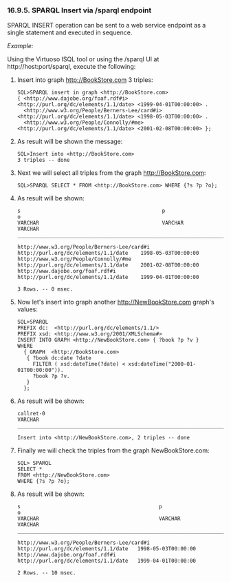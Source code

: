 <div>

<div>

<div>

<div>

### 16.9.5. SPARQL Insert via /sparql endpoint

</div>

</div>

</div>

SPARQL INSERT operation can be sent to a web service endpoint as a
single statement and executed in sequence.

<span class="emphasis">*Example:*</span>

Using the Virtuoso ISQL tool or using the /sparql UI at
http://host:port/sparql, execute the following:

<div>

1.  Insert into graph http://BookStore.com 3 triples:

    ``` programlisting
    SQL>SPARQL insert in graph <http://BookStore.com>
    { <http://www.dajobe.org/foaf.rdf#i> <http://purl.org/dc/elements/1.1/date> <1999-04-01T00:00:00> .
      <http://www.w3.org/People/Berners-Lee/card#i> <http://purl.org/dc/elements/1.1/date> <1998-05-03T00:00:00> .
      <http://www.w3.org/People/Connolly/#me> <http://purl.org/dc/elements/1.1/date> <2001-02-08T00:00:00> };
    ```

2.  As result will be shown the message:

    ``` programlisting
    SQL>Insert into <http://BookStore.com>
    3 triples -- done
    ```

3.  Next we will select all triples from the graph http://BookStore.com:

    ``` programlisting
    SQL>SPARQL SELECT * FROM <http://BookStore.com> WHERE {?s ?p ?o};
    ```

4.  As result will be shown:

    ``` programlisting
    s                                              p                                       o
    VARCHAR                                        VARCHAR                                 VARCHAR
    _______________________________________________________________________________

    http://www.w3.org/People/Berners-Lee/card#i    http://purl.org/dc/elements/1.1/date    1998-05-03T00:00:00
    http://www.w3.org/People/Connolly/#me          http://purl.org/dc/elements/1.1/date    2001-02-08T00:00:00
    http://www.dajobe.org/foaf.rdf#i               http://purl.org/dc/elements/1.1/date    1999-04-01T00:00:00

    3 Rows. -- 0 msec.
    ```

5.  Now let's insert into graph another http://NewBookStore.com graph's
    values:

    ``` programlisting
    SQL>SPARQL
    PREFIX dc:  <http://purl.org/dc/elements/1.1/>
    PREFIX xsd: <http://www.w3.org/2001/XMLSchema#>
    INSERT INTO GRAPH <http://NewBookStore.com> { ?book ?p ?v }
    WHERE
      { GRAPH  <http://BookStore.com>
       { ?book dc:date ?date
         FILTER ( xsd:dateTime(?date) < xsd:dateTime("2000-01-01T00:00:00")).
         ?book ?p ?v.
       }
      };
    ```

6.  As result will be shown:

    ``` programlisting
    callret-0
    VARCHAR
    _______________________________________________________________________________

    Insert into <http://NewBookStore.com>, 2 triples -- done
    ```

7.  Finally we will check the triples from the graph NewBookStore.com:

    ``` programlisting
    SQL> SPARQL
    SELECT *
    FROM <http://NewBookStore.com>
    WHERE {?s ?p ?o};
    ```

8.  As result will be shown:

    ``` programlisting
    s                                             p                                      o
    VARCHAR                                       VARCHAR                                VARCHAR
    _______________________________________________________________________________

    http://www.w3.org/People/Berners-Lee/card#i   http://purl.org/dc/elements/1.1/date   1998-05-03T00:00:00
    http://www.dajobe.org/foaf.rdf#i              http://purl.org/dc/elements/1.1/date   1999-04-01T00:00:00

    2 Rows. -- 10 msec.
    ```

</div>

</div>
